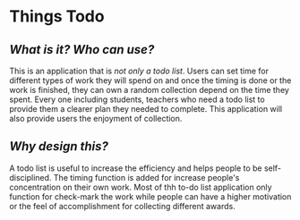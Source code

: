 # Things Todo 

## *What is it?* *Who can use?* 
This is an application that is *not only a todo list*. Users can set time for different types of work they will spend
on and once the timing is done or the work is finished, they can own a random collection depend on the time they spent.
Every one including students, teachers who need a todo list to provide them a clearer plan they needed to complete. 
This application will also provide users the enjoyment of collection.

## *Why design this?*
A todo list is useful to increase the efficiency and helps people to be self-disciplined. The timing function is added
for increase people's concentration on their own work. Most of thh to-do list application only function for check-mark
the work while people can have a higher motivation or the feel of accomplishment for collecting different awards.
